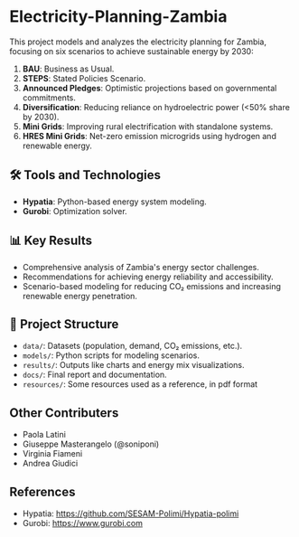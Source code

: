 # Electricity-Planning-Zambia
This project models and analyzes the electricity planning for Zambia, focusing on six scenarios to achieve sustainable energy by 2030:
1. **BAU**: Business as Usual.
2. **STEPS**: Stated Policies Scenario.
3. **Announced Pledges**: Optimistic projections based on governmental commitments.
4. **Diversification**: Reducing reliance on hydroelectric power (<50% share by 2030).
5. **Mini Grids**: Improving rural electrification with standalone systems.
6. **HRES Mini Grids**: Net-zero emission microgrids using hydrogen and renewable energy.

## 🛠 Tools and Technologies
- **Hypatia**: Python-based energy system modeling.
- **Gurobi**: Optimization solver.

## 📊 Key Results
- Comprehensive analysis of Zambia's energy sector challenges.
- Recommendations for achieving energy reliability and accessibility.
- Scenario-based modeling for reducing CO₂ emissions and increasing renewable energy penetration.

## 📂 Project Structure
- `data/`: Datasets (population, demand, CO₂ emissions, etc.).
- `models/`: Python scripts for modeling scenarios.
- `results/`: Outputs like charts and energy mix visualizations.
- `docs/`: Final report and documentation.
- `resources/`: Some resources used as a reference, in pdf format

## Other Contributers
- Paola Latini
- Giuseppe Masterangelo (@soniponi)
- Virginia Fiameni
- Andrea Giudici

## References
- Hypatia: https://github.com/SESAM-Polimi/Hypatia-polimi
- Gurobi: https://www.gurobi.com
